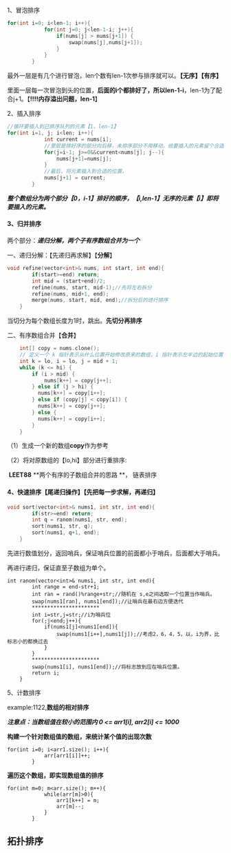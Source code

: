1、冒泡排序

```c++
for(int i=0; i<len-1; i++){
            for(int j=0; j<len-1-i; j++){
                if(nums[j] > nums[j+1]) {
                    swap(nums[j],nums[j+1]);
                } 
            }
        }
```

最外一层是有几个进行冒泡，len个数有len-1次参与排序就可以。**【无序】【有序】**

里面一层每一次冒泡到头的位置，**后面的i个都排好了，所以len-1-i**，len-1为了配合j+1。【**!!!!内存溢出问题，len-1**】

2、插入排序

```c++
//循环要插入到已排序队列的元素【1，len-1】 
for(int i=1, j; i<len; i++){
            int current = nums[i];
     		//里层是排好序的部分向后移，未排序部分不用移动，给要插入的元素留个合适的位置。
            for(j=i-1; j>=0&&current<nums[j]; j--){
                nums[j+1]=nums[j];
            }
     		//最后，将元素插入到合适的位置。
            nums[j+1] = current;
        }
```

***整个数组分为两个部分【0，i-1】排好的顺序，【i,len-1】无序的元素【i】即将要插入的元素。***

#### 3、归并排序

两个部分：***递归分解，两个子有序数组合并为一个***

一、递归分解：【先递归再求解】【**分解**】

```c++
void refine(vector<int>& nums, int start, int end){
        if(start>=end) return;
        int mid = (start+end)/2;
        refine(nums, start, mid-1);//先将左右拆分
        refine(nums, mid+1, end);
        merge(nums, start, mid, end);//拆分后的进行排序
    }
```

当切分为每个数组长度为1时，跳出。**先切分再排序**

二、有序数组合并【**合并**】

```c++
	int[] copy = nums.clone();
    // 定义一个 k 指针表示从什么位置开始修改原来的数组，i 指针表示左半边的起始位置，j 表示右半边的起始位置
    int k = lo, i = lo, j = mid + 1;
    while (k <= hi) {
        if (i > mid) {
            nums[k++] = copy[j++];
        } else if (j > hi) {
          nums[k++] = copy[i++];
        } else if (copy[j] < copy[i]) {
          nums[k++] = copy[j++];
        } else {
          nums[k++] = copy[i++];
        }
    }
```

（1）生成一个新的数组**copy**作为参考

（2）将对原数组的【lo,hi】部分进行重排序:

​			 **LEET88**  **两个有序的子数组合并的思路 **， 链表排序

#### 4、快速排序【**尾递归操作**】【先把每一步求解，再递归】

```c++
void sort(vector<int>& nums1, int str, int end){
        if(str>=end) return;
        int q = ranom(nums1, str, end);
        sort(nums1, str, q);
        sort(nums1, q+1, end);
    }
```

先进行数值划分，返回哨兵，保证哨兵位置的前面都小于哨兵，后面都大于哨兵。

再进行递归，保证直至子数组为单个。

```
int ranom(vector<int>& nums1, int str, int end){
        int range = end-str+1;
        int ran = rand()%range+str;//随机在 s,e之间选取一个位置当作哨兵。
        swap(nums1[ran], nums1[end]);//让哨兵在最右边方便迭代
        **********************
        int i=str,j=str;//i为哨兵位
        for(;j<end;j++){
            if(nums1[j]<nums1[end]){
                swap(nums1[i++],nums1[j]);//考虑2，6，4，5，以，i为界，比标志小的都换过去
            }
        }
        **********************
        swap(nums1[i], nums1[end]);//将标志放到应在哨兵位置。
        return i;
    }
```

5、计数排序

example:1122,**数组的相对排序**

***注意点：当数组值在较小的范围内  0 <= arr1[i], arr2[i] <= 1000*** 

**构建一个针对数组值的数组，来统计某个值的出现次数**

```
for(int i=0; i<arr1.size(); i++){
            arr[arr1[i]]++;
        }
```

**遍历这个数组，即实现数组值的排序**

```
for(int m=0; m<arr.size(); m++){
            while(arr[m]>0){
                arr1[k++] = m;
                arr[m]--;
            }
        }
```





## 拓扑排序
